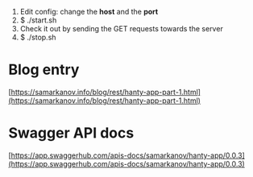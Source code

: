 1. Edit config: change the **host** and the **port**
2. $ ./start.sh
3. Check it out by sending the GET requests towards the server
4. $ ./stop.sh

# Blog entry
[https://samarkanov.info/blog/rest/hanty-app-part-1.html](https://samarkanov.info/blog/rest/hanty-app-part-1.html)

# Swagger API docs
[https://app.swaggerhub.com/apis-docs/samarkanov/hanty-app/0.0.3](https://app.swaggerhub.com/apis-docs/samarkanov/hanty-app/0.0.3)
